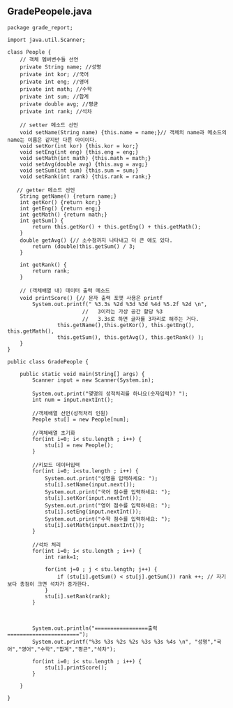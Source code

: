 GradePeopele.java
-
    
    
    package grade_report;
    
    import java.util.Scanner;
    
    class People {
        // 객체 멤버변수들 선언    
        private String name; //성명
        private int kor; //국어
        private int eng; //영어
        private int math; //수학
        private int sum; //합계
        private double avg; //평균
        private int rank; //석차
        
        // setter 메소드 선언                        
        void setName(String name) {this.name = name;}// 객체의 name과 메소드의 name는 이름은 같지만 다른 아이이다.
        void setKor(int kor) {this.kor = kor;}
        void setEng(int eng) {this.eng = eng;}
        void setMath(int math) {this.math = math;}
        void setAvg(double avg) {this.avg = avg;}
        void setSum(int sum) {this.sum = sum;}
        void setRank(int rank) {this.rank = rank;}
        
       // getter 메소드 선언
        String getName() {return name;}
        int getKor() {return kor;}
        int getEng() {return eng;}
        int getMath() {return math;}
        int getSum() {
            return this.getKor() + this.getEng() + this.getMath();
        }
        double getAvg() {// 소수점까지 나타내고 더 큰 애도 있다.
            return (double)this.getSum() / 3;
        }
    
        int getRank() {
            return rank;
        }
        
        // (객체배열 내) 데이터 출력 메소드
        void printScore() {// 문자 출력 포맷 사용은 printf
            System.out.printf(" %3.3s %2d %3d %3d %4d %5.2f %2d \n",
            				//	 3이라는 가상 공간 할당 %3
            				//   3.3s로 하면 글자를 3자리로 해주는 거다.
                    this.getName(),this.getKor(), this.getEng(), this.getMath(),
                    this.getSum(), this.getAvg(), this.getRank() );
        }
    }
    
    public class GradePeople {
    
        public static void main(String[] args) {
            Scanner input = new Scanner(System.in);
    
            System.out.print("몇명의 성적처리를 하나요(숫자입력)? ");
            int num = input.nextInt();
    
            //객체배열 선언(성적처리 인원)
            People stu[] = new People[num];
    
            //객체배열 초기화
            for(int i=0; i< stu.length ; i++) {
                stu[i] = new People();
            }
    
            //키보드 데이터입력
            for(int i=0; i<stu.length ; i++) {
                System.out.print("성명을 입력하세요: ");
                stu[i].setName(input.next());
                System.out.print("국어 점수를 입력하세요: ");
                stu[i].setKor(input.nextInt());
                System.out.print("영어 점수를 입력하세요: ");
                stu[i].setEng(input.nextInt());
                System.out.print("수학 점수를 입력하세요: ");
                stu[i].setMath(input.nextInt());
            }
    
            //석차 처리
            for(int i=0; i< stu.length ; i++) {
                int rank=1;
    
                for(int j=0 ; j < stu.length; j++) {
                    if (stu[i].getSum() < stu[j].getSum()) rank ++; // 자기보다 총점이 크면 석차가 증가한다.
                }
                stu[i].setRank(rank);
            }
    
           
           
            System.out.println("=================출력=======================");
            System.out.printf("%3s %3s %2s %2s %3s %3s %4s \n", "성명","국어","영어","수학","합계","평균","석차");
    
            for(int i=0; i< stu.length ; i++) {
                stu[i].printScore();
            }
    
        }
    
    }
